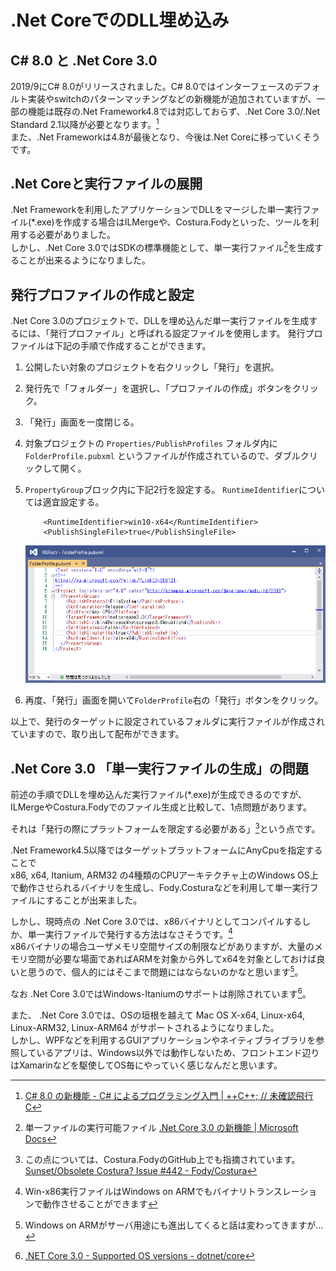 # .Net CoreでのDLL埋め込み  

## C# 8.0 と .Net Core 3.0
2019/9にC# 8.0がリリースされました。C# 8.0ではインターフェースのデフォルト実装やswitchのパターンマッチングなどの新機能が追加されていますが、一部の機能は既存の.Net Framework4.8では対応しておらず、.Net Core 3.0/.Net Standard 2.1以降が必要となります。[^1]  
また、.Net Frameworkは4.8が最後となり、今後は.Net Coreに移っていくそうです。  

## .Net Coreと実行ファイルの展開
.Net Frameworkを利用したアプリケーションでDLLをマージした単一実行ファイル(*.exe)を作成する場合はILMergeや、Costura.Fodyといった、ツールを利用する必要がありました。  
しかし、.Net Core 3.0ではSDKの標準機能として、単一実行ファイル[^2]を生成することが出来るようになりました。  


## 発行プロファイルの作成と設定
.Net Core 3.0のプロジェクトで、DLLを埋め込んだ単一実行ファイルを生成するには、「発行プロファイル」と呼ばれる設定ファイルを使用します。
発行プロファイルは下記の手順で作成することができます。

1. 公開したい対象のプロジェクトを右クリックし「発行」を選択。
1. 発行先で「フォルダー」を選択し、「プロファイルの作成」ボタンをクリック。
1. 「発行」画面を一度閉じる。
1. 対象プロジェクトの `Properties/PublishProfiles` フォルダ内に `FolderProfile.pubxml` というファイルが作成されているので、ダブルクリックして開く。
1. `PropertyGroup`ブロック内に下記2行を設定する。
	`RuntimeIdentifier`については適宜設定する。

	```
		<RuntimeIdentifier>win10-x64</RuntimeIdentifier>
		<PublishSingleFile>true</PublishSingleFile>
	```

	<a href="/imgs/csharp_dotnet_core_binary_marge.png" data-lightbox="csharp_dotnet_core_binary_marge"><img src="/imgs/csharp_dotnet_core_binary_marge.png"></a>

1. 再度、「発行」画面を開いて`FolderProfile`右の「発行」ボタンをクリック。


以上で、発行のターゲットに設定されているフォルダに実行ファイルが作成されていますので、取り出して配布ができます。

## .Net Core 3.0 「単一実行ファイルの生成」の問題
前述の手順でDLLを埋め込んだ実行ファイル(*.exe)が生成できるのですが、ILMergeやCostura.Fodyでのファイル生成と比較して、1点問題があります。  

それは「発行の際にプラットフォームを限定する必要がある」[^3]という点です。  

.Net Framework4.5以降ではターゲットプラットフォームにAnyCpuを指定することで  
x86, x64, Itanium, ARM32 の4種類のCPUアーキテクチャ上のWindows OS上で動作させられるバイナリを生成し、Fody.Costuraなどを利用して単一実行ファイルにすることが出来ました。  

しかし、現時点の .Net Core 3.0では、x86バイナリとしてコンパイルするしか、単一実行ファイルで発行する方法はなさそうです。[^4]  
x86バイナリの場合ユーザメモリ空間サイズの制限などがありますが、大量のメモリ空間が必要な場面であればARMを対象から外してx64を対象としておけば良いと思うので、個人的にはそこまで問題にはならないのかなと思います[^5]。

なお .Net Core 3.0ではWindows-Itaniumのサポートは削除されています[^6]。

また、 .Net Core 3.0では、OSの垣根を越えて Mac OS X-x64, Linux-x64, Linux-ARM32, Linux-ARM64 がサポートされるようになりました。  
しかし、WPFなどを利用するGUIアプリケーションやネイティブライブラリを参照しているアプリは、Windows以外では動作しないため、フロントエンド辺りはXamarinなどを駆使してOS毎にやっていく感じなんだと思います。  

[^1]: [C# 8.0 の新機能 - C# によるプログラミング入門 | ++C++; // 未確認飛行 C](https://ufcpp.net/study/csharp/cheatsheet/ap_ver8/)
[^2]: 単一ファイルの実行可能ファイル [.Net Core 3.0 の新機能 | Microsoft Docs](https://docs.microsoft.com/ja-jp/dotnet/core/whats-new/dotnet-core-3-0#single-file-executables)
[^3]: この点については、Costura.FodyのGitHub上でも指摘されています。 [Sunset/Obsolete Costura?  Issue #442 - Fody/Costura](https://github.com/Fody/Costura/issues/442)
[^4]: Win-x86実行ファイルはWindows on ARMでもバイナリトランスレーションで動作させることができます
[^5]: Windows on ARMがサーバ用途にも進出してくると話は変わってきますが…
[^6]: [.NET Core 3.0 - Supported OS versions - dotnet/core](https://github.com/dotnet/core/blob/master/release-notes/3.0/3.0-supported-os.md)
